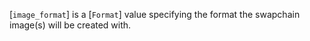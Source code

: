 [`image_format`] is a [`Format`] value specifying the format the
swapchain image(s) will be created with.